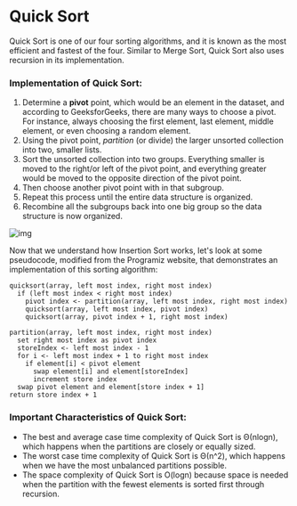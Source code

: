 <!--title={Quick Sort}-->

# Quick Sort 

Quick Sort is one of our four sorting algorithms, and it is known as the most efficient and fastest of the four. Similar to Merge Sort, Quick Sort also uses recursion in its implementation.

### Implementation of Quick Sort:

1. Determine a **pivot** point, which would be an element in the dataset, and according to GeeksforGeeks, there are many ways to choose a pivot. For instance, always choosing the first element, last element, middle element, or even choosing a random element.
2. Using the pivot point, *partition* (or divide) the larger unsorted collection into two, smaller lists. 
3. Sort the unsorted collection into two groups. Everything smaller is moved to the right/or left of the pivot point, and everything greater would be moved to the opposite direction of the pivot point.
4. Then choose another pivot point with in that subgroup. 
5. Repeat this process until the entire data structure is organized. 
6. Recombine all the subgroups back into one big group so the data structure is now organized. 

![img](http://cdn.differencebetween.net/wp-content/uploads/2018/11/Difference-between-Quick-Sort-and-Merge-Sort.png)

Now that we understand how Insertion Sort works, let's look at some pseudocode, modified from the Programiz website, that demonstrates an implementation of this sorting algorithm:

```
quicksort(array, left most index, right most index)
  if (left most index < right most index)
    pivot index <- partition(array, left most index, right most index)
    quicksort(array, left most index, pivot index)
    quicksort(array, pivot index + 1, right most index)

partition(array, left most index, right most index)
  set right most index as pivot index
  storeIndex <- left most index - 1
  for i <- left most index + 1 to right most index
    if element[i] < pivot element
      swap element[i] and element[storeIndex]
      increment store index
  swap pivot element and element[store index + 1]
return store index + 1
```

### Important Characteristics of Quick Sort:

* The best and average case time complexity of Quick Sort is Θ(nlogn), which happens when the partitions are closely or equally sized.
* The worst case time complexity of Quick Sort is Θ(n^2), which happens when we have the most unbalanced partitions possible.
* The space complexity of Quick Sort is O(logn) because space is needed when the partition with the fewest elements is sorted first through recursion.

